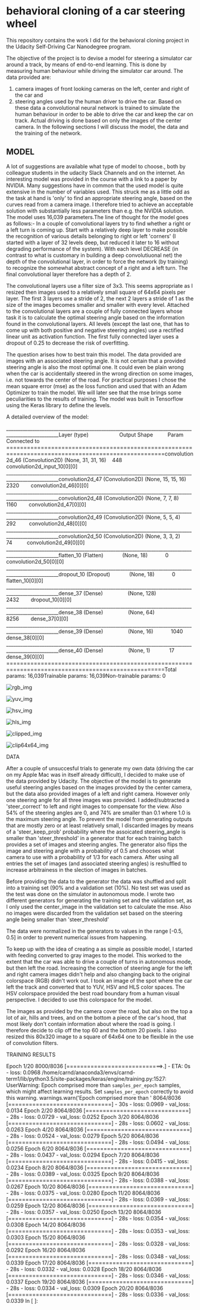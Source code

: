 # behavioral cloning of a car steering wheel

This repository contains the work I did for the behavioral cloning project in the Udacity Self-Driving Car Nanodegree program.

The objective of the project is to devise a model for steering a simulator car around a track, by means of end-to-end learning. This is done by measuring human behaviour while driving the simulator car around. The data provided are:
1) camera images of front looking cameras on the left, center and right of the car and 
2) steering angles used by the human driver to drive the car.
Based on these data a convolutional neural network is trained to simulate the human behaviour in order to be able to drive the car and keep the car on track. Actual driving is done based on only the images of the center camera. 
In the following sections I will discuss the model, the data and the training of the network.

## MODEL

A lot of suggestions are available what type of model to choose., both by colleague students in the udacity Slack Channels and on the internet. An interesting model was provided in the course with a link to a paper by NVIDIA. Many suggestions have in common that the used model is quite extensive in the number of variables used. This struck me as a little odd as the task at hand is 'only' to find an appropriate steering angle, based on the curves read from a camera image. I therefore tried to achieve an acceptable solution with substantially less parameters than e.g. the NVIDIA solution. The model uses 16,039 parameters.The line of thought for the model goes as follows:- In a couple of convolutional layers try to find whether a right or a left turn is coming up. Start with a relatively deep layer to make possible the recognition of various details belonging to right or left 'corners' (I started with a layer of 32 levels deep, but reduced it later to 16 without degrading performance of the system). With each level DECREASE (in contrast to what is customary in building a deep convolutiuonal net) the depth of the convolutional layer, in order to force the network (by training) to recognize the somewhat abstract concept of a right and a left turn. The final convolutional layer therefore has a depth of 2.

The convolutional layers use a filter size of 3x3. This seems appropriate as I resized then images used to a relatively small square of 64x64 pixels per layer. The first 3 layers use a stride of 2, the next 2 layers a stride of 1 as the size of the images becomes smaller and smaller with every level. Attached to the convolutional layers are a couple of fully connected layers whose task it is to calculate the optimal steering angle based on the information found in the convolutional layers. All levels (except the last one, that has to come up with both positive and negative steering angles) use a rectified linear unit as activation function. The first fully connected layer uses a dropout of 0.25 to decrease the risk of overfitting.

The question arises how to best train this model. The data provided are images with an associated steering angle. It is not certain that a provided steering angle is also the most optimal one. It could even be plain wrong when the car is accidentally steered in the wrong direction on some images, i.e. not towards the center of the road. For practical purposes I chose the mean square error (mse) as the loss function and used that with an Adam Optimizer to train the model. We will later see that the mse brings some peculiarities to the results of training. The model was built in Tensorflow using the Keras library to define the levels.

A detailed overview of the model:

____________________________________________________________________________________________________Layer (type)                     Output Shape          Param       Connected to                     ====================================================================================================convolution2d_46 (Convolution2D) (None, 31, 31, 16)    448         convolution2d_input_10[0][0]     ____________________________________________________________________________________________________convolution2d_47 (Convolution2D) (None, 15, 15, 16)    2320        convolution2d_46[0][0]           ____________________________________________________________________________________________________convolution2d_48 (Convolution2D) (None, 7, 7, 8)       1160        convolution2d_47[0][0]           ____________________________________________________________________________________________________convolution2d_49 (Convolution2D) (None, 5, 5, 4)       292         convolution2d_48[0][0]           ____________________________________________________________________________________________________convolution2d_50 (Convolution2D) (None, 3, 3, 2)       74          convolution2d_49[0][0]           ____________________________________________________________________________________________________flatten_10 (Flatten)             (None, 18)            0           convolution2d_50[0][0]           ____________________________________________________________________________________________________dropout_10 (Dropout)             (None, 18)            0           flatten_10[0][0]                 ____________________________________________________________________________________________________dense_37 (Dense)                 (None, 128)           2432        dropout_10[0][0]                 ____________________________________________________________________________________________________dense_38 (Dense)                 (None, 64)            8256        dense_37[0][0]                   ____________________________________________________________________________________________________dense_39 (Dense)                 (None, 16)            1040        dense_38[0][0]                   ____________________________________________________________________________________________________dense_40 (Dense)                 (None, 1)             17          dense_39[0][0]                   ====================================================================================================Total params: 16,039Trainable params: 16,039Non-trainable params: 0



![rgb_img](https://cloud.githubusercontent.com/assets/23193240/21798243/9cd3f472-d713-11e6-9b41-97cff3f525be.jpg)

![yuv_img](https://cloud.githubusercontent.com/assets/23193240/21798317/f66e5f40-d713-11e6-98a7-15b0c915fbe4.jpg)

![hsv_img](https://cloud.githubusercontent.com/assets/23193240/21798329/06748dce-d714-11e6-92cc-c80257bfb9bd.jpg)

![hls_img](https://cloud.githubusercontent.com/assets/23193240/21798330/095fd304-d714-11e6-8ac7-1384a6a42b1f.jpg)

![clipped_img](https://cloud.githubusercontent.com/assets/23193240/21798332/0c5dd650-d714-11e6-9821-0739ea792763.jpg)

![clip64x64_img](https://cloud.githubusercontent.com/assets/23193240/21798333/0ed6c324-d714-11e6-8272-68499a4e3132.jpg)




DATA

After a couple of unsuccesful trials to generate my own data (driving the car on my Apple Mac was in itself already difficult), I decided to make use of the data provided by Udacity. The objective of the model is to generate useful steering angles based on the images provided by the center camera, but the data also provided images of a left and right camera. However only one steering angle for all three images was provided. I added/subtracted a 'steer_correct' to left and right images to compensate for the view. Also 54% of the steering angles are 0, and 74% are smaller than 0.1 where 1.0 is the maximum steering angle. To prevent the model from generating outputs that are mostly zero or at least relatively small, I discarded images by means of a 'steer_keep_prob' probability where the assoicated steering_angle is smaller than 'steer_threshold' in a generator that for each training batch provides a set of images and steering angles. The generator also flips the image and steering angle with a probability of 0.5 and chooses what camera to use with a probability of 1/3 for each camera. After using all entries the set of images (and associated steering angles) is reshuffled to increase arbitrainess in the slection of images in batches.

Before providing the data to the generator the data was shuffled and split into a training set (90% and a validation set (10%). No test set was used as the test was done on the simulator in autonomous mode. I wrote two different generators for generating the training set and the validation set, as I only used the center_image in the validation set to calculate the mse. Also no images were discarded from the validation set based on the steering angle being smaller than 'steer_threshold'

The data were normalized in the generators to values in the range [-0.5, 0.5] in order to prevent numerical issues from happening.

To keep up with the idea of creating a as simple as possible model, I started with feeding converted to gray images to the model. This worked to the extent that the car was able to drive a couple of turns in autonomous mode, but then left the road. Increasing the correction of steering angle for the left and right camera images didn't help and also changing back to the original colorspace (RGB) didn't work out. I took an image of the spot where the car left the track and converted that to YUV, HSV and HLS color spaces. The HSV colorspace provided the best road boundary from a human visual perspective. I decided to use this colorspace for the model.

The images as provided by the camera cover the road, but also on the top a lot of air, hills and trees, and on the bottom a piece of the car's hood, that most likely don't contain information about where the road is going. I therefore decide to clip off the top 60 and the bottom 20 pixels. I also resized this 80x320 image to a square of 64x64 one to be flexible in the use of convolution filters.


TRAINING RESULTS



 



Epoch 1/20
8000/8036 [============================>.] - ETA: 0s - loss: 0.0968
/home/carnd/anaconda3/envs/carnd-term1/lib/python3.5/site-packages/keras/engine/training.py:1527: UserWarning: Epoch comprised more than `samples_per_epoch` samples, which might affect learning results. Set `samples_per_epoch` correctly to avoid this warning.
  warnings.warn('Epoch comprised more than '
8064/8036 [==============================] - 30s - loss: 0.0969 - val_loss: 0.0134
Epoch 2/20
8064/8036 [==============================] - 28s - loss: 0.0729 - val_loss: 0.0252
Epoch 3/20
8064/8036 [==============================] - 28s - loss: 0.0602 - val_loss: 0.0263
Epoch 4/20
8064/8036 [==============================] - 28s - loss: 0.0524 - val_loss: 0.0279
Epoch 5/20
8064/8036 [==============================] - 28s - loss: 0.0494 - val_loss: 0.0256
Epoch 6/20
8064/8036 [==============================] - 28s - loss: 0.0437 - val_loss: 0.0294
Epoch 7/20
8064/8036 [==============================] - 28s - loss: 0.0415 - val_loss: 0.0234
Epoch 8/20
8064/8036 [==============================] - 28s - loss: 0.0389 - val_loss: 0.0325
Epoch 9/20
8064/8036 [==============================] - 28s - loss: 0.0388 - val_loss: 0.0267
Epoch 10/20
8064/8036 [==============================] - 28s - loss: 0.0375 - val_loss: 0.0280
Epoch 11/20
8064/8036 [==============================] - 28s - loss: 0.0369 - val_loss: 0.0259
Epoch 12/20
8064/8036 [==============================] - 28s - loss: 0.0357 - val_loss: 0.0250
Epoch 13/20
8064/8036 [==============================] - 28s - loss: 0.0354 - val_loss: 0.0308
Epoch 14/20
8064/8036 [==============================] - 28s - loss: 0.0353 - val_loss: 0.0303
Epoch 15/20
8064/8036 [==============================] - 28s - loss: 0.0328 - val_loss: 0.0292
Epoch 16/20
8064/8036 [==============================] - 28s - loss: 0.0348 - val_loss: 0.0339
Epoch 17/20
8064/8036 [==============================] - 28s - loss: 0.0332 - val_loss: 0.0328
Epoch 18/20
8064/8036 [==============================] - 28s - loss: 0.0346 - val_loss: 0.0337
Epoch 19/20
8064/8036 [==============================] - 28s - loss: 0.0334 - val_loss: 0.0309
Epoch 20/20
8064/8036 [==============================] - 28s - loss: 0.0336 - val_loss: 0.0339
In [ ]:
